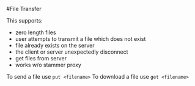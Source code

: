 #File Transfer

This supports:

* zero length files
* user attempts to transmit a file which does not exist
* file already exists on the server
* the client or server unexpectedly disconnect
* get files from server
* works w/o stammer proxy

To send a file use `put <filename>`
To download a file use `get <filename>`
